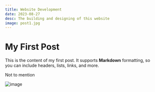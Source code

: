 ```yaml
---
title: Website Development
date: 2023-08-27
desc: The building and designing of this website
image: post1.jpg
---
```


# My First Post

This is the content of my first post. It supports **Markdown** formatting, so you can include headers, lists, links, and more.

Not to mention 


![image](posts/post1/post1.jpg)